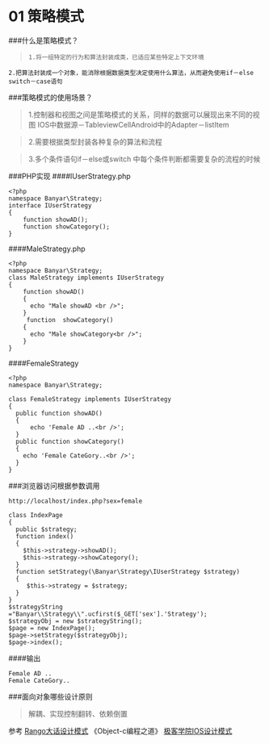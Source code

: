 # 01 策略模式

###什么是策略模式？

>     1.将一组特定的行为和算法封装成类，已适应某些特定上下文环境
    2.把算法封装成一个对象，能消除根据数据类型决定使用什么算法，从而避免使用if－else switch－case语句
    
###策略模式的使用场景？


> 1.控制器和视图之间是策略模式的关系，同样的数据可以展现出来不同的视图 IOS中数据源－TableviewCellAndroid中的Adapter－listItem
 

> 2.需要根据类型封装各种复杂的算法和流程


> 3.多个条件语句if－else或switch 中每个条件判断都需要复杂的流程的时候
  
###PHP实现
####IUserStrategy.php
```
<?php
namespace Banyar\Strategy;
interface IUserStrategy
{
    function showAD();
    function showCategory();
}
```
####MaleStrategy.php
```
<?php
namespace Banyar\Strategy;
class MaleStrategy implements IUserStrategy
{
    function showAD()
    {
      echo "Male showAD <br />";
    }
     function  showCategory()
    {
      echo "Male showCategory<br />";
    }
}

```
####FemaleStrategy
```
<?php
namespace Banyar\Strategy;

class FemaleStrategy implements IUserStrategy
{
  public function showAD()
  {
      echo 'Female AD ..<br />';
  }
  public function showCategory()
  {
    echo 'Female CateGory..<br />';
  }
}
```

###浏览器访问根据参数调用
```
http://localhost/index.php?sex=female

class IndexPage
{
  public $strategy;
  function index()
  {
    $this->strategy->showAD();
    $this->strategy->showCategory();
  }
  function setStrategy(\Banyar\Strategy\IUserStrategy $strategy)
  {
     $this->strategy = $strategy;
  }
}
$strategyString ="Banyar\\Strategy\\".ucfirst($_GET['sex'].'Strategy');
$strategyObj = new $strategyString();
$page = new IndexPage();
$page->setStrategy($strategyObj);
$page->index();
```
####输出 
```
Female AD ..
Female CateGory..
```

###面向对象哪些设计原则

> 解耦、实现控制翻转、依赖倒置

参考
[Rango大话设计模式](http://www.imooc.com/video/4906)
《Object-c编程之道》
[极客学院IOS设计模式](http://www.jikexueyuan.com/course/1864.html)
